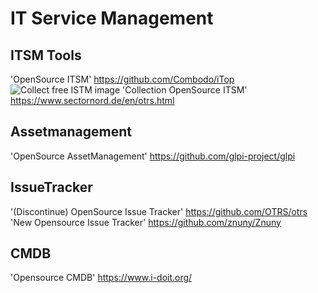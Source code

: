 # IT Service Management
## ITSM Tools
'OpenSource ITSM' https://github.com/Combodo/iTop
![Collect free ISTM image](https://www.sectornord.de/files/Otter-Alliance/Sector%20Nord/Sector-Nord-AG-Znuny-ITSM-Connector-2021.png)
'Collection OpenSource ITSM' https://www.sectornord.de/en/otrs.html
## Assetmanagement
'OpenSource AssetManagement' https://github.com/glpi-project/glpi
## IssueTracker
'(Discontinue) OpenSource Issue Tracker' https://github.com/OTRS/otrs
'New Opensource Issue Tracker' https://github.com/znuny/Znuny
## CMDB
'Opensource CMDB' https://www.i-doit.org/
